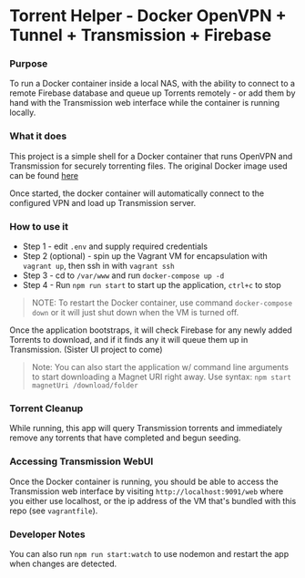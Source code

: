 # Torrent Helper - Docker OpenVPN + Tunnel + Transmission + Firebase

### Purpose
To run a Docker container inside a local NAS, with the ability to connect to a remote Firebase database and queue up Torrents remotely - or add them by hand with the Transmission web interface while the container is running locally.

### What it does
This project is a simple shell for a Docker container that runs OpenVPN and Transmission for securely torrenting files. The original Docker image used can be found [here](https://hub.docker.com/r/haugene/transmission-openvpn/)

Once started, the docker container will automatically connect to the configured VPN and load up Transmission server.

### How to use it

* Step 1 - edit `.env` and supply required credentials
* Step 2 (optional) - spin up the Vagrant VM for encapsulation with `vagrant up`, then ssh in with `vagrant ssh`
* Step 3 - cd to `/var/www` and run `docker-compose up -d`
* Step 4 - Run `npm run start` to start up the application, `ctrl+c` to stop

> NOTE: To restart the Docker container, use command `docker-compose down` or it will just shut down when the VM is turned off.

Once the application bootstraps, it will check Firebase for any newly added Torrents to download, and if it finds any it will queue them up in Transmission. (Sister UI project to come)

> Note: You can also start the application w/ command line arguments to start downloading a Magnet URI right away. Use syntax: `npm start magnetUri /download/folder`

### Torrent Cleanup
While running, this app will query Transmission torrents and immediately remove any torrents that have completed and begun seeding.

### Accessing Transmission WebUI
Once the Docker container is running, you should be able to access the Transmission web interface by visiting `http://localhost:9091/web` where you either use localhost, or the ip address of the VM that's bundled with this repo (see `vagrantfile`).

### Developer Notes
You can also run `npm run start:watch` to use nodemon and restart the app when changes are detected.
